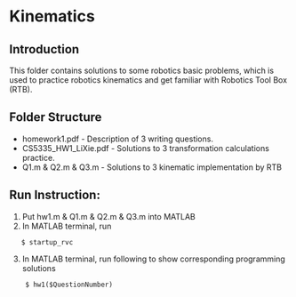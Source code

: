 # Kinematics

## Introduction
This folder contains solutions to some robotics basic problems, which is used to practice robotics kinematics and get familiar with Robotics Tool Box (RTB).

## Folder Structure

* homework1.pdf - Description of 3 writing questions.
* CS5335_HW1_LiXie.pdf - Solutions to 3 transformation calculations practice.
* Q1.m & Q2.m & Q3.m - Solutions to 3 kinematic implementation by RTB

## Run Instruction:
1. Put hw1.m & Q1.m & Q2.m & Q3.m into MATLAB
2. In MATLAB terminal, run
 ```
	$ startup_rvc
```
3. In MATLAB terminal, run following to show corresponding programming solutions
```
	$ hw1($QuestionNumber)
```	
